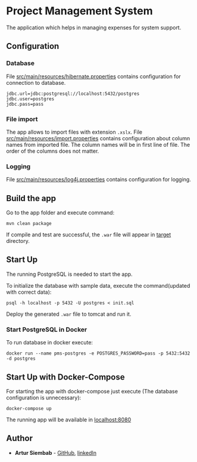 # Project Management System

The application which helps in managing expenses for system support.

## Configuration

### Database

File [src/main/resources/hibernate.properties](src/main/resources/hibernate.properties) contains configuration for connection to database.
```
jdbc.url=jdbc:postgresql://localhost:5432/postgres
jdbc.user=postgres
jdbc.pass=pass
```

### File import

The app allows to import files with extension `.xslx`.
File [src/main/resources/import.properties](src/main/resources/import.properties) contains configuration about column names from imported file.
The column names will be in first line of file. The order of the columns does not matter.

### Logging

File [src/main/resources/log4j.properties](src/main/resources/log4j.properties) contains configuration for logging.

## Build the app

Go to the app folder and execute command:

```
mvn clean package
```
If compile and test are successful, the `.war` file will appear in [target](target) directory.


## Start Up

The running PostgreSQL is needed to start the app.

To initialize the database with sample data, execute the command(updated with correct data):

```
psql -h localhost -p 5432 -U postgres < init.sql
```

Deploy the generated `.war` file to tomcat and run it.

### Start PostgreSQL in Docker

To run database in docker execute:
```
docker run --name pms-postgres -e POSTGRES_PASSWORD=pass -p 5432:5432 -d postgres
```

## Start Up with Docker-Compose

For starting the app with docker-compose just execute (The database configuration is unnecessary):

```
docker-compose up
```

The running app will be available in [localhost:8080](http://localhost:8080)

## Author

* **Artur Siembab** - [GitHub](https://github.com/ajtuss), [linkedIn](https://www.linkedin.com/in/artur-siembab/)

